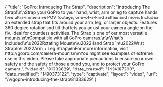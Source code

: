 {
    "title": "GoPro: Introducing The Strap",
    "description": "Introducing The Strap!\n\nStrap your GoPro to your hand, wrist, arm or leg to capture hands free ultra-immersive POV footage, one-of-a-kind selfies and more. Includes an extended strap that fits around your arm, leg, or larger objects. Features 360 degree rotation and tilt that lets you adjust your camera angle on the fly. Ideal for countless activities, The Strap is one of our most versatile mounts.\n\nCompatible with all GoPro cameras.\n\nWhat's Included:\n\u2022Rotating Mount\n\u2022Hand Strap \n\u2022Wrist Strap\n\u2022Arm + Leg Strap\n\nFor more information, visit http:\/\/gopro.com\/camera-mounts\n\nYou might see examples of extreme use in this video. Please take appropriate precautions to ensure your own safety and the safety of those around you, and to protect your GoPro camera.",
    "videoid": "81333629",
    "date_created": "1436187300",
    "date_modified": "1490373122",
    "type": "captivate",
    "layout": "video",
    "url": "\/v\/gopro-introducing-the-strap\/81333629"
}